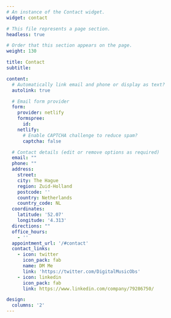 ```yaml
---
# An instance of the Contact widget.
widget: contact

# This file represents a page section.
headless: true

# Order that this section appears on the page.
weight: 130

title: Contact
subtitle:

content:
  # Automatically link email and phone or display as text?
  autolink: true

  # Email form provider
  form:
    provider: netlify
    formspree:
      id:
    netlify:
      # Enable CAPTCHA challenge to reduce spam?
      captcha: false

  # Contact details (edit or remove options as required)
  email: ""
  phone: ""
  address:
    street: 
    city: The Hague
    region: Zuid-Holland
    postcode: ''
    country: Netherlands
    country_code: NL
  coordinates:
    latitude: '52.07'
    longitude: '4.313'
  directions: ""
  office_hours:
    - ''
  appointment_url: '/#contact'
  contact_links:
    - icon: twitter
      icon_pack: fab
      name: DM Me
      link: 'https://twitter.com/DigitalMusicObs'
    - icon: linkedin
      icon_pack: fab
      link: https://www.linkedin.com/company/79286750/

design:
  columns: '2'
---
```

